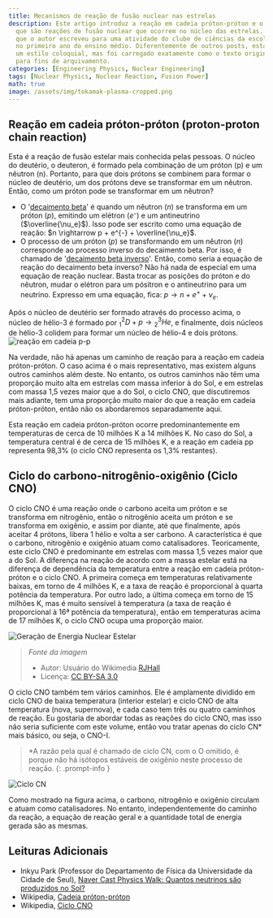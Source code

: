 ```yaml
---
title: Mecanismos de reação de fusão nuclear nas estrelas
description: Este artigo introduz a reação em cadeia próton-próton e o ciclo CNO,
  que são reações de fusão nuclear que ocorrem no núcleo das estrelas. Este é um ensaio
  que o autor escreveu para uma atividade do clube de ciências da escola quando estava
  no primeiro ano do ensino médio. Diferentemente de outros posts, está escrito em
  um estilo coloquial, mas foi carregado exatamente como o texto original na época
  para fins de arquivamento.
categories: [Engineering Physics, Nuclear Engineering]
tags: [Nuclear Physics, Nuclear Reaction, Fusion Power]
math: true
image: /assets/img/tokamak-plasma-cropped.png
---
```

## Reação em cadeia próton-próton (proton-proton chain reaction)
Esta é a reação de fusão estelar mais conhecida pelas pessoas. O núcleo do deutério, o deuteron, é formado pela combinação de um próton (p) e um nêutron (n). Portanto, para que dois prótons se combinem para formar o núcleo de deutério, um dos prótons deve se transformar em um nêutron. Então, como um próton pode se transformar em um nêutron?

- O '[decaimento beta](/posts/Nuclear-Stability-and-Radioactive-Decay/#decaimento-beta-negativo-beta--decay)' é quando um nêutron ($n$) se transforma em um próton ($p$), emitindo um elétron ($e⁻$) e um antineutrino ($\overline{\nu_e}$). Isso pode ser escrito como uma equação de reação: $n \rightarrow p + e^{-} + \overline{\nu_e}$.
- O processo de um próton ($p$) se transformando em um nêutron ($n$) corresponde ao processo inverso do decaimento beta. Por isso, é chamado de '[decaimento beta inverso](/posts/Nuclear-Stability-and-Radioactive-Decay/#decaimento-beta-positivo-beta-decay)'. Então, como seria a equação de reação do decaimento beta inverso? Não há nada de especial em uma equação de reação nuclear. Basta trocar as posições do próton e do nêutron, mudar o elétron para um pósitron e o antineutrino para um neutrino. Expresso em uma equação, fica: $p \rightarrow n + e^{+} + \nu_e$.

Após o núcleo de deutério ser formado através do processo acima, o núcleo de hélio-3 é formado por $^2_1D + p \rightarrow {^3_2He}$, e finalmente, dois núcleos de hélio-3 colidem para formar um núcleo de hélio-4 e dois prótons.  
![reação em cadeia p-p](https://upload.wikimedia.org/wikipedia/commons/8/85/Fusion_in_the_Sun.svg)

Na verdade, não há apenas um caminho de reação para a reação em cadeia próton-próton. O caso acima é o mais representativo, mas existem alguns outros caminhos além deste. No entanto, os outros caminhos não têm uma proporção muito alta em estrelas com massa inferior à do Sol, e em estrelas com massa 1,5 vezes maior que a do Sol, o ciclo CNO, que discutiremos mais adiante, tem uma proporção muito maior do que a reação em cadeia próton-próton, então não os abordaremos separadamente aqui.

Esta reação em cadeia próton-próton ocorre predominantemente em temperaturas de cerca de 10 milhões K a 14 milhões K. No caso do Sol, a temperatura central é de cerca de 15 milhões K, e a reação em cadeia pp representa 98,3% (o ciclo CNO representa os 1,3% restantes).

## Ciclo do carbono-nitrogênio-oxigênio (Ciclo CNO)
O ciclo CNO é uma reação onde o carbono aceita um próton e se transforma em nitrogênio, então o nitrogênio aceita um próton e se transforma em oxigênio, e assim por diante, até que finalmente, após aceitar 4 prótons, libera 1 hélio e volta a ser carbono. A característica é que o carbono, nitrogênio e oxigênio atuam como catalisadores. Teoricamente, este ciclo CNO é predominante em estrelas com massa 1,5 vezes maior que a do Sol. A diferença na reação de acordo com a massa estelar está na diferença de dependência da temperatura entre a reação em cadeia próton-próton e o ciclo CNO. A primeira começa em temperaturas relativamente baixas, em torno de 4 milhões K, e a taxa de reação é proporcional à quarta potência da temperatura. Por outro lado, a última começa em torno de 15 milhões K, mas é muito sensível à temperatura (a taxa de reação é proporcional à 16ª potência da temperatura), então em temperaturas acima de 17 milhões K, o ciclo CNO ocupa uma proporção maior.

![Geração de Energia Nuclear Estelar](https://upload.wikimedia.org/wikipedia/commons/5/5b/Nuclear_energy_generation.svg)
> *Fonte da imagem*
> - Autor: Usuário do Wikimedia [RJHall](https://commons.wikimedia.org/wiki/User:RJHall)
> - Licença: [CC BY-SA 3.0](https://creativecommons.org/licenses/by-sa/3.0/)

O ciclo CNO também tem vários caminhos. Ele é amplamente dividido em ciclo CNO de baixa temperatura (interior estelar) e ciclo CNO de alta temperatura (nova, supernova), e cada caso tem três ou quatro caminhos de reação. Eu gostaria de abordar todas as reações do ciclo CNO, mas isso não seria suficiente com este volume, então vou tratar apenas do ciclo CN* mais básico, ou seja, o CNO-I.

> *A razão pela qual é chamado de ciclo CN, com o O omitido, é porque não há isótopos estáveis de oxigênio neste processo de reação.
{: .prompt-info }

![Ciclo CN](https://upload.wikimedia.org/wikipedia/commons/2/21/CNO_Cycle.svg)

Como mostrado na figura acima, o carbono, nitrogênio e oxigênio circulam e atuam como catalisadores. No entanto, independentemente do caminho da reação, a equação de reação geral e a quantidade total de energia gerada são as mesmas.

## Leituras Adicionais
- Inkyu Park (Professor do Departamento de Física da Universidade da Cidade de Seul), [Naver Cast Physics Walk: Quantos neutrinos são produzidos no Sol?](https://terms.naver.com/entry.naver?docId=4125519&cid=58941&categoryId=58960)
- Wikipedia, [Cadeia próton-próton](https://en.wikipedia.org/wiki/Proton%E2%80%93proton_chain)
- Wikipedia, [Ciclo CNO](https://en.wikipedia.org/wiki/CNO_cycle)
